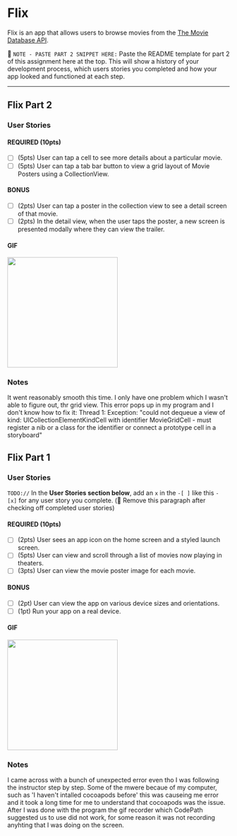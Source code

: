 
# Flix

Flix is an app that allows users to browse movies from the [The Movie Database API](http://docs.themoviedb.apiary.io/#).

📝 `NOTE - PASTE PART 2 SNIPPET HERE:` Paste the README template for part 2 of this assignment here at the top. This will show a history of your development process, which users stories you completed and how your app looked and functioned at each step.

---
## Flix Part 2

### User Stories

#### REQUIRED (10pts)
- [ ] (5pts) User can tap a cell to see more details about a particular movie.
- [ ] (5pts) User can tap a tab bar button to view a grid layout of Movie Posters using a CollectionView.

#### BONUS
- [ ] (2pts) User can tap a poster in the collection view to see a detail screen of that movie.
- [ ] (2pts) In the detail view, when the user taps the poster, a new screen is presented modally where they can view the trailer.

#### GIF
<img src="https://giphy.com/gifs/qRbECttZrOs31wZBmL/fullscreen" width=250><br>

### Notes
It went reasonably smooth this time. I only have one problem which I wasn't able to figure out, thr grid view. This error pops up in my program and I don't know how to fix it: Thread 1: Exception: "could not dequeue a view of kind: UICollectionElementKindCell with identifier MovieGridCell - must register a nib or a class for the identifier or connect a prototype cell in a storyboard"


## Flix Part 1

### User Stories
`TODO://` In the **User Stories section below**, add an `x` in the `-[ ]` like this `- [x]` for any user story you complete. (🚫 Remove this paragraph after checking off completed user stories)

#### REQUIRED (10pts)
- [ ] (2pts) User sees an app icon on the home screen and a styled launch screen.
- [ ] (5pts) User can view and scroll through a list of movies now playing in theaters.
- [ ] (3pts) User can view the movie poster image for each movie.

#### BONUS
- [ ] (2pt) User can view the app on various device sizes and orientations.
- [ ] (1pt) Run your app on a real device.

#### GIF
<img src="https://media.giphy.com/media/Z3NsjsTR85IErQuFio/giphy.gif" width=250><br>

### Notes
I came across with a bunch of unexpected error even tho I was following the instructor step by step. Some of the mwere becaue of my computer, such as 'I haven't intalled cocoapods before' this was causeing me error and it took a long time for me to understand that cocoapods was the issue. After I was done with the program the gif recorder which CodePath suggested us to use did not work, for some reason it was not recording anyhting that I was doing on the screen.
